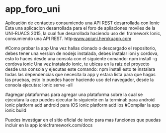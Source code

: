 # app_foro_uni
Aplicación de contactos consumiendo una API REST desarrollada con Ionic 
</b>
Esta una aplicacion desarrollada para el foro de apliaciones moviles de la UNI-RUACS 2015, 
la cual fue desarollada haciendo uso del framework Ionic, consumiendo una API REST.
</b>
http:www.apiuni.herokuapp.com


#Como probar la app
Una vez hallas clonado o descargado el repositorio, debes tener una version de nodejs instalada,
debes instalar ioni y cordova, esto lo haces desde una consola con el siguiente comando:
</b>
npm install -g cordova ionic
</b>
Una vez instalado ionic, te ubicas en la raiz del proyecto desde una consola y ejecutas este comando:
</b>
npm install
</b>
esto te instalara todas las dependencias que necesita la app y estara lista para que hagas las pruebas,
esto lo puedes hacer haciendo uso del navegador, desde la consola ejecutas:
</b>
ionic serve -all
</b>

#agregar plataformas
para agregar una plataforma sobre la cual se ejecutara la app puedes ejecutar lo siguiente en la terminal:
</b>
para android
</b>
ionic platform add android
</b>
para IOS
</b>
ionic platform add ios
</b>
#Compilar la app
</b>
ionic build

</b>
Puedes investigar en el sitio oficial de ionic para mas funciones que puedas incluir en la app
</b>
ionicframework.com/docs
